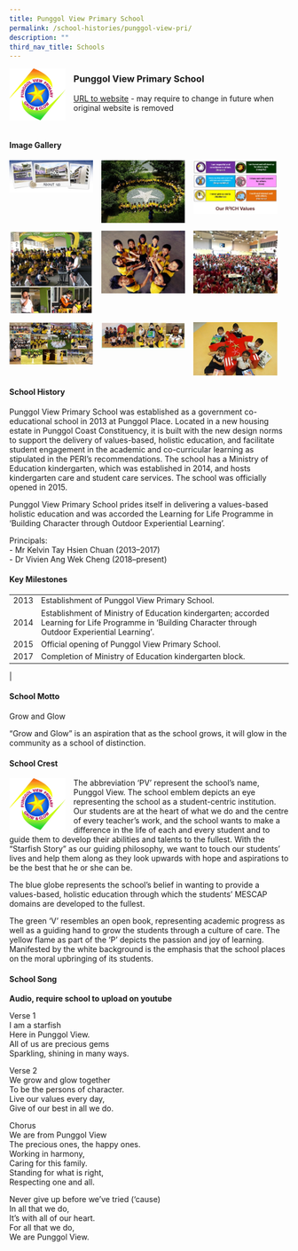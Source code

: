 ```yaml
---
title: Punggol View Primary School
permalink: /school-histories/punggol-view-pri/
description: ""
third_nav_title: Schools
---
```

<img src="/images/punggolviewpri1.jpg" style="width:20%;margin-right:15px;" align = "left">

### **Punggol View Primary School**
[URL to website](https://punggolviewpri.moe.edu.sg/) - may require to change in future when original website is removed

<br clear="left">

#### **Image Gallery**

<p><a href="https://staging.d1yxymztqoj7qn.amplifyapp.com/images/punggolviewpri2.jpg">  
<img src="/images/punggolviewpri2.jpg" style="width:30%;margin-right:15px;" align = "left">
</a></p>

<p><a href="https://staging.d1yxymztqoj7qn.amplifyapp.com/images/punggolviewpri3.jpg">  
<img src="/images/punggolviewpri3.jpg" style="width:30%;margin-right:15px;" align = "left">
</a></p>

<p><a href="https://staging.d1yxymztqoj7qn.amplifyapp.com/images/punggolviewpri4.jpg">  
<img src="/images/punggolviewpri4.jpg" style="width:30%;margin-right:15px;" align = "left">
</a></p>

<br clear="left">

<p><a href="https://staging.d1yxymztqoj7qn.amplifyapp.com/images/punggolviewpri5.jpg">  
<img src="/images/punggolviewpri5.jpg" style="width:30%;margin-right:15px;" align = "left">
</a></p>

<p><a href="https://staging.d1yxymztqoj7qn.amplifyapp.com/images/punggolviewpri6.jpg">  
<img src="/images/punggolviewpri6.jpg" style="width:30%;margin-right:15px;" align = "left">
</a></p>

<p><a href="https://staging.d1yxymztqoj7qn.amplifyapp.com/images/punggolviewpri7.jpg">  
<img src="/images/punggolviewpri7.jpg" style="width:30%;margin-right:15px;" align = "left">
</a></p>

<br clear="left">

<p><a href="https://staging.d1yxymztqoj7qn.amplifyapp.com/images/punggolviewpri8.jpg">  
<img src="/images/punggolviewpri8.jpg" style="width:30%;margin-right:15px;" align = "left">
</a></p>

<p><a href="https://staging.d1yxymztqoj7qn.amplifyapp.com/images/punggolviewpri9.jpg">  
<img src="/images/punggolviewpri9.jpg" style="width:30%;margin-right:15px;" align = "left">
</a></p>

<p><a href="https://staging.d1yxymztqoj7qn.amplifyapp.com/images/punggolviewpri10.jpg">  
<img src="/images/punggolviewpri10.jpg" style="width:30%;margin-right:15px;" align = "left">
</a></p>

<br clear="left">

#### **School History**
Punggol View Primary School was established as a government co-educational school in 2013 at Punggol Place. Located in a new housing estate in Punggol Coast Constituency, it is built with the new design norms to support the delivery of values-based, holistic education, and facilitate student engagement in the academic and co-curricular learning as stipulated in the PERI’s recommendations. The school has a Ministry of Education kindergarten, which was established in 2014, and hosts kindergarten care and student care services. The school was officially opened in 2015.

Punggol View Primary School prides itself in delivering a values-based holistic education and was accorded the Learning for Life Programme in ‘Building Character through Outdoor Experiential Learning’.

Principals:<br>
\- Mr Kelvin Tay Hsien Chuan (2013–2017)<br>
\- Dr Vivien Ang Wek Cheng (2018–present)

#### **Key Milestones**

|  |  |
|:---:|---|
| 2013 | Establishment of Punggol View Primary School. |
| 2014 | Establishment of Ministry of Education kindergarten; accorded Learning for Life Programme in ‘Building Character through Outdoor Experiential Learning’. |
| 2015 | Official opening of Punggol View Primary School. |
| 2017 | Completion of Ministry of Education kindergarten block. |
|

#### **School Motto**
Grow and Glow

“Grow and Glow” is an aspiration that as the school grows, it will glow in the community as a school of distinction.

#### **School Crest**
<img src="/images/punggolviewpri1.jpg" style="width:20%;margin-right:15px;" align = "left">

The abbreviation ‘PV’ represent the school’s name, Punggol View. The school emblem depicts an eye representing the school as a student-centric institution. Our students are at the heart of what we do and the centre of every teacher’s work, and the school wants to make a difference in the life of each and every student and to guide them to develop their abilities and talents to the fullest. With the “Starfish Story” as our guiding philosophy, we want to touch our students’ lives and help them along as they look upwards with hope and aspirations to be the best that he or she can be.

The blue globe represents the school’s belief in wanting to provide a values-based, holistic education through which the students’ MESCAP domains are developed to the fullest.

The green ‘V’ resembles an open book, representing academic progress as well as a guiding hand to grow the students through a culture of care. The yellow flame as part of the ‘P’ depicts the passion and joy of learning. Manifested by the white background is the emphasis that the school places on the moral upbringing of its students.

#### **School Song**
**Audio, require school to upload on youtube**

Verse 1<br>
I am a starfish<br>
Here in Punggol View.<br>
All of us are precious gems<br>
Sparkling, shining in many ways.

Verse 2<br>
We grow and glow together<br>
To be the persons of character.<br>
Live our values every day,<br>
Give of our best in all we do.

Chorus<br>
We are from Punggol View<br>
The precious ones, the happy ones.<br>
Working in harmony,<br>
Caring for this family.<br>
Standing for what is right,<br>
Respecting one and all.

Never give up before we’ve tried (‘cause)<br>
In all that we do,<br>
It’s with all of our heart.<br>
For all that we do,<br>
We are Punggol View.
